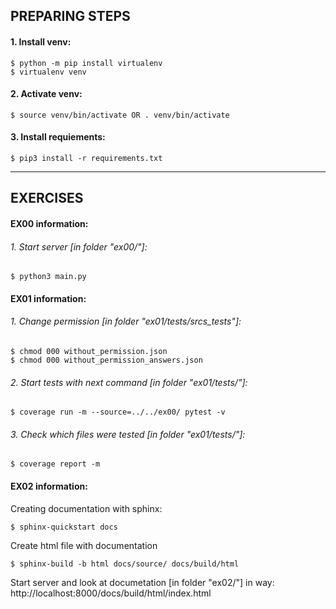 ## PREPARING STEPS
#### 1. Install venv:
	$ python -m pip install virtualenv
	$ virtualenv venv

#### 2. Activate venv:
	$ source venv/bin/activate OR . venv/bin/activate

#### 3. Install requiements:
	$ pip3 install -r requirements.txt

---
## EXERCISES

#### EX00 information:

###### 1. Start server [in folder "ex00/"]:
```shell
$ python3 main.py
```

#### EX01 information:

###### 1. Change permission [in folder "ex01/tests/srcs_tests"]:
```shell
$ chmod 000 without_permission.json
$ chmod 000 without_permission_answers.json
```

###### 2. Start tests with next command [in folder "ex01/tests/"]:
```shell
$ coverage run -m --source=../../ex00/ pytest -v
```

###### 3. Check which files were tested [in folder "ex01/tests/"]:
```shell
$ coverage report -m
```

#### EX02 information:
Creating documentation with sphinx:
```shell
$ sphinx-quickstart docs
```

Create html file with documentation
```shell
$ sphinx-build -b html docs/source/ docs/build/html
```

Start server and look at documetation [in folder "ex02/"] in way: http://localhost:8000/docs/build/html/index.html

